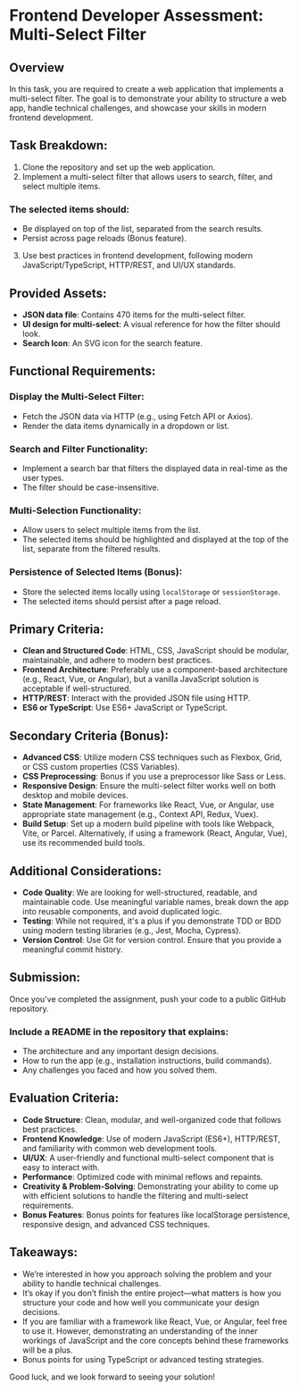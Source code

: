 # Frontend Developer Assessment: Multi-Select Filter

## Overview
In this task, you are required to create a web application that implements a multi-select filter. The goal is to demonstrate your ability to structure a web app, handle technical challenges, and showcase your skills in modern frontend development.

## Task Breakdown:
1. Clone the repository and set up the web application.
2. Implement a multi-select filter that allows users to search, filter, and select multiple items.

### The selected items should:
- Be displayed on top of the list, separated from the search results.
- Persist across page reloads (Bonus feature).

3. Use best practices in frontend development, following modern JavaScript/TypeScript, HTTP/REST, and UI/UX standards.

## Provided Assets:
- **JSON data file**: Contains 470 items for the multi-select filter.
- **UI design for multi-select**: A visual reference for how the filter should look.
- **Search Icon**: An SVG icon for the search feature.

## Functional Requirements:
### Display the Multi-Select Filter:
- Fetch the JSON data via HTTP (e.g., using Fetch API or Axios).
- Render the data items dynamically in a dropdown or list.

### Search and Filter Functionality:
- Implement a search bar that filters the displayed data in real-time as the user types.
- The filter should be case-insensitive.

### Multi-Selection Functionality:
- Allow users to select multiple items from the list.
- The selected items should be highlighted and displayed at the top of the list, separate from the filtered results.

### Persistence of Selected Items (Bonus):
- Store the selected items locally using `localStorage` or `sessionStorage`.
- The selected items should persist after a page reload.

## Primary Criteria:
- **Clean and Structured Code**: HTML, CSS, JavaScript should be modular, maintainable, and adhere to modern best practices.
- **Frontend Architecture**: Preferably use a component-based architecture (e.g., React, Vue, or Angular), but a vanilla JavaScript solution is acceptable if well-structured.
- **HTTP/REST**: Interact with the provided JSON file using HTTP.
- **ES6 or TypeScript**: Use ES6+ JavaScript or TypeScript.

## Secondary Criteria (Bonus):
- **Advanced CSS**: Utilize modern CSS techniques such as Flexbox, Grid, or CSS custom properties (CSS Variables).
- **CSS Preprocessing**: Bonus if you use a preprocessor like Sass or Less.
- **Responsive Design**: Ensure the multi-select filter works well on both desktop and mobile devices.
- **State Management**: For frameworks like React, Vue, or Angular, use appropriate state management (e.g., Context API, Redux, Vuex).
- **Build Setup**: Set up a modern build pipeline with tools like Webpack, Vite, or Parcel. Alternatively, if using a framework (React, Angular, Vue), use its recommended build tools.

## Additional Considerations:
- **Code Quality**: We are looking for well-structured, readable, and maintainable code. Use meaningful variable names, break down the app into reusable components, and avoid duplicated logic.
- **Testing**: While not required, it's a plus if you demonstrate TDD or BDD using modern testing libraries (e.g., Jest, Mocha, Cypress).
- **Version Control**: Use Git for version control. Ensure that you provide a meaningful commit history.

## Submission:
Once you've completed the assignment, push your code to a public GitHub repository.

### Include a README in the repository that explains:
- The architecture and any important design decisions.
- How to run the app (e.g., installation instructions, build commands).
- Any challenges you faced and how you solved them.

## Evaluation Criteria:
- **Code Structure**: Clean, modular, and well-organized code that follows best practices.
- **Frontend Knowledge**: Use of modern JavaScript (ES6+), HTTP/REST, and familiarity with common web development tools.
- **UI/UX**: A user-friendly and functional multi-select component that is easy to interact with.
- **Performance**: Optimized code with minimal reflows and repaints.
- **Creativity & Problem-Solving**: Demonstrating your ability to come up with efficient solutions to handle the filtering and multi-select requirements.
- **Bonus Features**: Bonus points for features like localStorage persistence, responsive design, and advanced CSS techniques.

## Takeaways:
- We’re interested in how you approach solving the problem and your ability to handle technical challenges.
- It’s okay if you don’t finish the entire project—what matters is how you structure your code and how well you communicate your design decisions.
- If you are familiar with a framework like React, Vue, or Angular, feel free to use it. However, demonstrating an understanding of the inner workings of JavaScript and the core concepts behind these frameworks will be a plus.
- Bonus points for using TypeScript or advanced testing strategies.

Good luck, and we look forward to seeing your solution!
